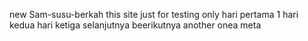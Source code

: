 new Sam-susu-berkah
this site just for testing only
hari pertama 1
hari kedua
hari ketiga
selanjutnya
beerikutnya
another onea
meta
